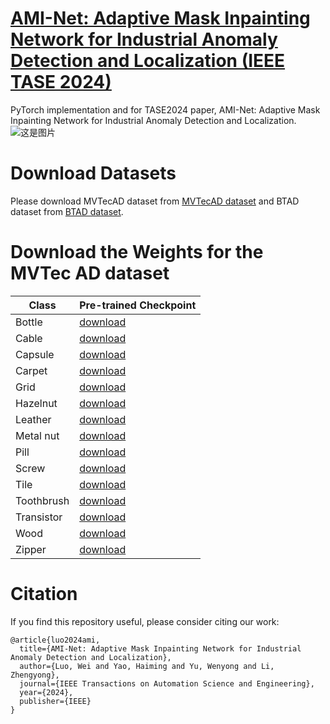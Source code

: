 # [AMI-Net: Adaptive Mask Inpainting Network for Industrial Anomaly Detection and Localization (IEEE TASE 2024)](https://ieeexplore.ieee.org/document/10445116)
PyTorch implementation and for TASE2024 paper, AMI-Net: Adaptive Mask Inpainting Network for Industrial Anomaly Detection and Localization.  
![这是图片](AMI-Net-framework.png)  
# Download Datasets
Please download MVTecAD dataset from [MVTecAD dataset](https://www.mvtec.com/de/unternehmen/forschung/datasets/mvtec-ad/) and BTAD dataset from [BTAD dataset](https://www.beantech.it/).
# Download the Weights for the MVTec AD dataset
| Class      | Pre-trained Checkpoint | 
|------------|-------------------------|
| Bottle | [download](https://github.com/luow23/AMI-Net/releases/) |
| Cable  | [download](https://github.com/your-username/your-repo/releases/download/v1.0/ViT-Large.pth) |
| Capsule | [download](https://github.com/your-username/your-repo/releases/download/v1.0/ViT-Huge.pth) |
| Carpet | [download](https://github.com/your-username/your-repo/releases/download/v1.0/ViT-Huge.pth) |
| Grid   | [download](https://github.com/your-username/your-repo/releases/download/v1.0/ViT-Huge.pth) |
| Hazelnut | [download](https://github.com/your-username/your-repo/releases/download/v1.0/ViT-Huge.pth) |
| Leather | [download](https://github.com/your-username/your-repo/releases/download/v1.0/ViT-Huge.pth) |
| Metal nut | [download](https://github.com/your-username/your-repo/releases/download/v1.0/ViT-Huge.pth) |
| Pill | [download](https://github.com/your-username/your-repo/releases/download/v1.0/ViT-Huge.pth) |
| Screw | [download](https://github.com/your-username/your-repo/releases/download/v1.0/ViT-Huge.pth) |
| Tile | [download](https://github.com/your-username/your-repo/releases/download/v1.0/ViT-Huge.pth) |
| Toothbrush | [download](https://github.com/your-username/your-repo/releases/download/v1.0/ViT-Huge.pth) |
| Transistor | [download](https://github.com/your-username/your-repo/releases/download/v1.0/ViT-Huge.pth) |
| Wood | [download](https://github.com/your-username/your-repo/releases/download/v1.0/ViT-Huge.pth) |
| Zipper | [download](https://github.com/your-username/your-repo/releases/download/v1.0/ViT-Huge.pth) |
# Citation
If you find this repository useful, please consider citing our work:  
```
@article{luo2024ami,    
  title={AMI-Net: Adaptive Mask Inpainting Network for Industrial Anomaly Detection and Localization},  
  author={Luo, Wei and Yao, Haiming and Yu, Wenyong and Li, Zhengyong},  
  journal={IEEE Transactions on Automation Science and Engineering},  
  year={2024},  
  publisher={IEEE}  
}
```
